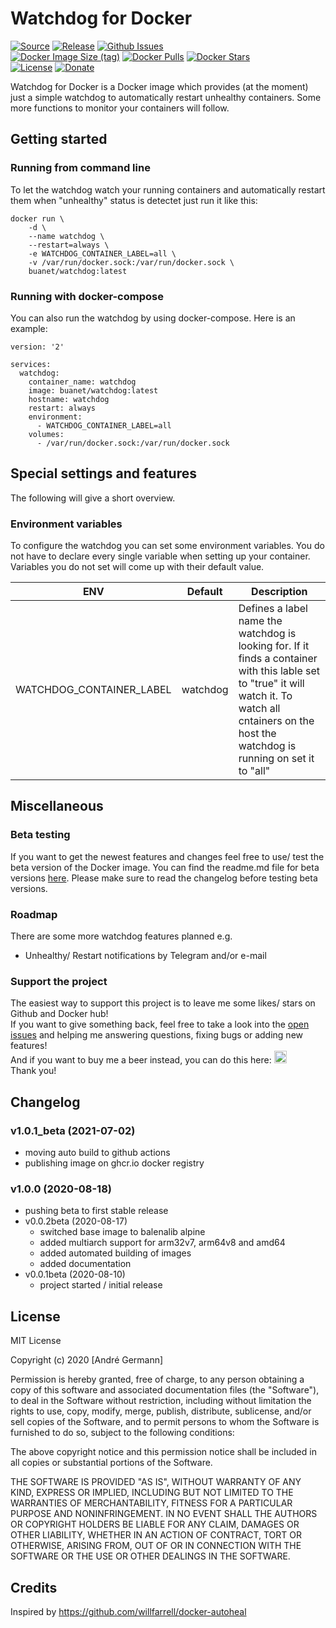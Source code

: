 # Watchdog for Docker

[![Source](https://img.shields.io/badge/source-github-blue)](https://github.com/buanet/docker.watchdog)
[![Release](https://img.shields.io/github/v/release/buanet/docker.watchdog)](https://github.com/buanet/docker.watchdog/releases)
[![Github Issues](https://img.shields.io/github/issues/buanet/docker.watchdog)](https://github.com/buanet/docker.watchdog/issues)<br>
[![Docker Image Size (tag)](https://img.shields.io/docker/image-size/buanet/watchdog/latest)](https://hub.docker.com/repository/docker/buanet/watchdog)
[![Docker Pulls](https://img.shields.io/docker/pulls/buanet/watchdog)](https://hub.docker.com/repository/docker/buanet/watchdog)
[![Docker Stars](https://img.shields.io/docker/stars/buanet/watchdog)](https://hub.docker.com/repository/docker/buanet/watchdog)<br>
[![License](https://img.shields.io/github/license/buanet/docker.watchdog)](https://github.com/buanet/docker.watchdog/blob/master/LICENSE.md)
[![Donate](https://img.shields.io/badge/donate-paypal-blue)](https://paypal.me/buanet)

Watchdog for Docker is a Docker image which provides (at the moment) just a simple watchdog to automatically restart unhealthy containers. Some more functions to monitor your containers will follow.

## Getting started

### Running from command line

To let the watchdog watch your running containers and automatically restart them when "unhealthy" status is detectet just run it like this:  

```
docker run \
    -d \
    --name watchdog \
    --restart=always \
    -e WATCHDOG_CONTAINER_LABEL=all \
    -v /var/run/docker.sock:/var/run/docker.sock \
    buanet/watchdog:latest
```

### Running with docker-compose

You can also run the watchdog by using docker-compose. Here is an example:

```
version: '2'

services:
  watchdog:
    container_name: watchdog
    image: buanet/watchdog:latest
    hostname: watchdog
    restart: always
    environment:
      - WATCHDOG_CONTAINER_LABEL=all
    volumes:
      - /var/run/docker.sock:/var/run/docker.sock
```

## Special settings and features

The following will give a short overview.

### Environment variables

To configure the watchdog you can set some environment variables.
You do not have to declare every single variable when setting up your container. Variables you do not set will come up with their default value.

|ENV|Default|Description|
|---|---|---|
|WATCHDOG_CONTAINER_LABEL|watchdog|Defines a label name the watchdog is looking for. If it finds a container with this lable set to "true" it will watch it. To watch all cntainers on the host the watchdog is running on set it to "all"|

## Miscellaneous

### Beta testing

If you want to get the newest features and changes feel free to use/ test the beta version of the Docker image. You can find the readme.md file for beta versions [here](https://github.com/buanet/docker-watchdog/blob/beta/README.md). Please make sure to read the changelog before testing beta versions.

### Roadmap

There are some more watchdog features planned e.g.
* Unhealthy/ Restart notifications by Telegram and/or e-mail

### Support the project

The easiest way to support this project is to leave me some likes/ stars on Github and Docker hub!<br>
If you want to give something back, feel free to take a look into the [open issues](https://github.com/buanet/docker-watchdog/issues) and helping me answering questions, fixing bugs or adding new features!<br>
And if you want to buy me a beer instead, you can do this here: <a href="https://www.paypal.me/buanet" target="_blank"><img src="https://buanet.de/wp-content/uploads/2017/08/pp128.png" height="20" width="20"></a><br>
Thank you!

## Changelog

### v1.0.1_beta (2021-07-02)
* moving auto build to github actions
* publishing image on ghcr.io docker registry

### v1.0.0 (2020-08-18)
* pushing beta to first stable release
* v0.0.2beta (2020-08-17)
  * switched base image to balenalib alpine
  * added multiarch support for arm32v7, arm64v8 and amd64
  * added automated building of images
  * added documentation
* v0.0.1beta (2020-08-10)
  * project started / initial release

## License

MIT License

Copyright (c) 2020 [André Germann]

Permission is hereby granted, free of charge, to any person obtaining a copy
of this software and associated documentation files (the "Software"), to deal
in the Software without restriction, including without limitation the rights
to use, copy, modify, merge, publish, distribute, sublicense, and/or sell
copies of the Software, and to permit persons to whom the Software is
furnished to do so, subject to the following conditions:

The above copyright notice and this permission notice shall be included in all
copies or substantial portions of the Software.

THE SOFTWARE IS PROVIDED "AS IS", WITHOUT WARRANTY OF ANY KIND, EXPRESS OR
IMPLIED, INCLUDING BUT NOT LIMITED TO THE WARRANTIES OF MERCHANTABILITY,
FITNESS FOR A PARTICULAR PURPOSE AND NONINFRINGEMENT. IN NO EVENT SHALL THE
AUTHORS OR COPYRIGHT HOLDERS BE LIABLE FOR ANY CLAIM, DAMAGES OR OTHER
LIABILITY, WHETHER IN AN ACTION OF CONTRACT, TORT OR OTHERWISE, ARISING FROM,
OUT OF OR IN CONNECTION WITH THE SOFTWARE OR THE USE OR OTHER DEALINGS IN THE
SOFTWARE.

## Credits

Inspired by https://github.com/willfarrell/docker-autoheal